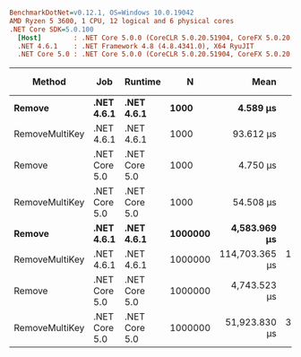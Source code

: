 ``` ini

BenchmarkDotNet=v0.12.1, OS=Windows 10.0.19042
AMD Ryzen 5 3600, 1 CPU, 12 logical and 6 physical cores
.NET Core SDK=5.0.100
  [Host]        : .NET Core 5.0.0 (CoreCLR 5.0.20.51904, CoreFX 5.0.20.51904), X64 RyuJIT
  .NET 4.6.1    : .NET Framework 4.8 (4.8.4341.0), X64 RyuJIT
  .NET Core 5.0 : .NET Core 5.0.0 (CoreCLR 5.0.20.51904, CoreFX 5.0.20.51904), X64 RyuJIT


```
|         Method |           Job |       Runtime |       N |           Mean |       Error |      StdDev |      Gen 0 | Gen 1 | Gen 2 |  Allocated |
|--------------- |-------------- |-------------- |-------- |---------------:|------------:|------------:|-----------:|------:|------:|-----------:|
|         **Remove** |    **.NET 4.6.1** |    **.NET 4.6.1** |    **1000** |       **4.589 μs** |   **0.0036 μs** |   **0.0030 μs** |          **-** |     **-** |     **-** |          **-** |
| RemoveMultiKey |    .NET 4.6.1 |    .NET 4.6.1 |    1000 |      93.612 μs |   0.2142 μs |   0.2004 μs |    43.4570 |     - |     - |    72214 B |
|         Remove | .NET Core 5.0 | .NET Core 5.0 |    1000 |       4.750 μs |   0.0029 μs |   0.0026 μs |          - |     - |     - |          - |
| RemoveMultiKey | .NET Core 5.0 | .NET Core 5.0 |    1000 |      54.508 μs |   0.2678 μs |   0.2505 μs |     8.4229 |     - |     - |    70880 B |
|         **Remove** |    **.NET 4.6.1** |    **.NET 4.6.1** | **1000000** |   **4,583.969 μs** |   **0.5436 μs** |   **0.4819 μs** |          **-** |     **-** |     **-** |          **-** |
| RemoveMultiKey |    .NET 4.6.1 |    .NET 4.6.1 | 1000000 | 114,703.365 μs | 132.8405 μs | 124.2591 μs | 53000.0000 |     - |     - | 88173694 B |
|         Remove | .NET Core 5.0 | .NET Core 5.0 | 1000000 |   4,743.523 μs |   0.6125 μs |   0.5430 μs |          - |     - |     - |          - |
| RemoveMultiKey | .NET Core 5.0 | .NET Core 5.0 | 1000000 |  51,923.830 μs | 302.5066 μs | 252.6067 μs |  9400.0000 |     - |     - | 79198880 B |
